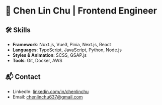 # 👋 Chen Lin Chu | Frontend Engineer

## 🛠️ Skills
- **Framework**: Nuxt.js, Vue3, Pinia, Next.js, React
- **Languages**: TypeScript, JavaScript, Python, Node.js
- **Styles & Animation**: SCSS, GSAP.js
- **Tools**: Git, Docker, AWS

## 📬 Contact
- LinkedIn: [linkedin.com/in/chenlinchu](https://linkedin.com/in/chenlinchu)
- Email: [chenlinchu637@gmail.com](mailto:chenlinchu637@gmail.com)